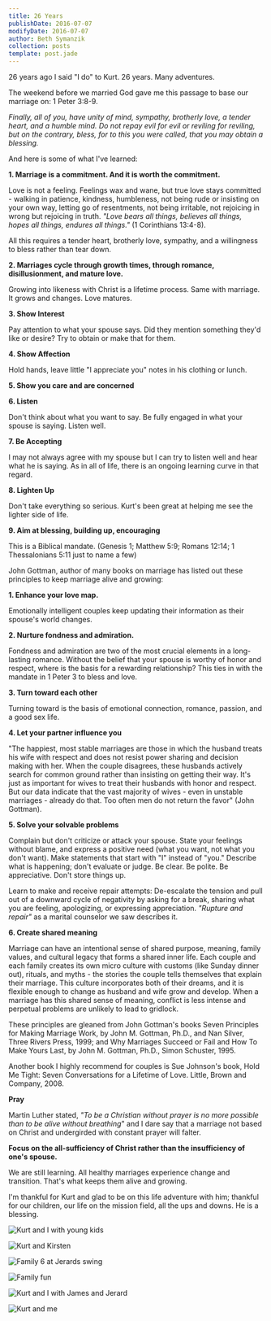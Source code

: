 ```yaml
---
title: 26 Years
publishDate: 2016-07-07
modifyDate: 2016-07-07
author: Beth Symanzik
collection: posts
template: post.jade
---
```


26 years ago I said "I do" to Kurt.  26 years.  Many adventures.

The weekend before we married God gave me this passage to base our marriage on: 1 Peter 3:8-9.

*Finally, all of you, have unity of mind, sympathy, brotherly love, a tender heart, and a humble mind. Do not repay evil for evil or reviling for reviling, but on the contrary, bless, for to this you were called, that you may obtain a blessing.*

And here is some of what I've learned:

**1.  Marriage is a commitment.  And it is worth the commitment.**

Love is not a feeling.  Feelings wax and wane, but true love stays committed - walking in patience, kindness, humbleness, not being rude or insisting on your own way, letting go of resentments, not being irritable, not rejoicing in wrong but rejoicing in truth. *"Love bears all things, believes all things, hopes all things, endures all things."* (1 Corinthians 13:4-8).

All this requires a tender heart, brotherly love, sympathy, and a willingness to bless rather than tear down.

**2.  Marriages cycle through growth times, through romance, disillusionment, and mature love.**

Growing into likeness with Christ is a lifetime process.  Same with marriage.  It grows and changes.  Love matures.

**3. Show Interest**

Pay attention to what your spouse says.  Did they mention something they'd like or desire? Try to obtain or make that for them.

**4. Show Affection**

Hold hands, leave little "I appreciate you" notes in his clothing or lunch.

**5. Show you care and are concerned**

**6. Listen**

Don't think about what you want to say.  Be fully engaged in what your spouse is saying.  Listen well.

**7. Be Accepting**

I may not always agree with my spouse but I can try to listen well and hear what he is saying.  As in all of life, there is an ongoing learning curve in that regard.

**8. Lighten Up**

Don't take everything so serious.  Kurt's been great at helping me see the lighter side of life.

**9. Aim at blessing, building up, encouraging**

This is a Biblical mandate.  (Genesis 1; Matthew 5:9; Romans 12:14; 1 Thessalonians 5:11 just to name a few)

John Gottman, author of many books on marriage has listed out these principles to keep marriage alive and growing:

**1.  Enhance your love map.**

Emotionally intelligent couples keep updating their information as their spouse's world changes.

**2.  Nurture fondness and admiration.**

Fondness and admiration are two of the most crucial elements in a long-lasting romance. Without the belief that your spouse is worthy of honor and respect, where is the basis for a rewarding relationship? This ties in with the mandate in 1 Peter 3 to bless and love.

**3.  Turn toward each other**

Turning toward is the basis of emotional connection, romance, passion, and a good sex life.

**4.  Let your partner influence you**

"The happiest, most stable marriages are those in which the husband treats his wife with respect and does not resist power sharing and decision making with her. When the couple disagrees, these husbands actively search for common ground rather than insisting on getting their way. It's just as important for wives to treat their husbands with honor and respect. But our data indicate that the vast majority of wives - even in unstable marriages - already do that. Too often men do not return the favor" (John Gottman).

**5.  Solve your solvable problems**

Complain but don't criticize or attack your spouse. State your feelings without blame, and express a positive need (what you want, not what you don't want). Make statements that start with "I" instead of "you." Describe what is happening; don't evaluate or judge. Be clear. Be polite. Be appreciative. Don't store things up.

Learn to make and receive repair attempts: De-escalate the tension and pull out of a downward cycle of negativity by asking for a break, sharing what you are feeling, apologizing, or expressing appreciation. *"Rupture and repair"* as a marital counselor we saw describes it.

**6. Create shared meaning**

Marriage can have an intentional sense of shared purpose, meaning, family values, and cultural legacy that forms a shared inner life. Each couple and each family creates its own micro culture with customs (like Sunday dinner out), rituals, and myths - the stories the couple tells themselves that explain their marriage. This culture incorporates both of their dreams, and it is flexible enough to change as husband and wife grow and develop. When a marriage has this shared sense of meaning, conflict is less intense and perpetual problems are unlikely to lead to gridlock.

These principles are gleaned from John Gottman's books Seven Principles for Making Marriage Work, by John M. Gottman, Ph.D., and Nan Silver, Three Rivers Press, 1999; and Why Marriages Succeed or Fail and How To Make Yours Last, by John M. Gottman, Ph.D., Simon Schuster, 1995.

Another book I highly recommend for couples is Sue Johnson's book, Hold Me Tight: Seven Conversations for a Lifetime of Love. Little, Brown and Company, 2008.

**Pray**

Martin Luther stated, *"To be a Christian without prayer is no more possible than to be alive without breathing*" and I dare say that a marriage not based on Christ and undergirded with constant prayer will falter.

**Focus on the all-sufficiency of Christ rather than the insufficiency of one's spouse.**

We are still learning. All healthy marriages experience change and transition. That's what keeps them alive and growing.

I'm thankful for Kurt and glad to be on this life adventure with him; thankful for our children, our life on the mission field, all the ups and downs.  He is a blessing.

![Kurt and I with young kids](/images/Family-022_300x210.jpg)

![Kurt and Kirsten](/images/kurt-and-kirsten.JPG)

![Family 6 at Jerards swing](/images/Symanziks2013-2.jpg)

![Family fun](/images/GEE_0963.jpg)

![Kurt and I with James and Jerard](/images/IMGP7726.JPG)

![Kurt and me](/images/IMG_6339.JPG)

